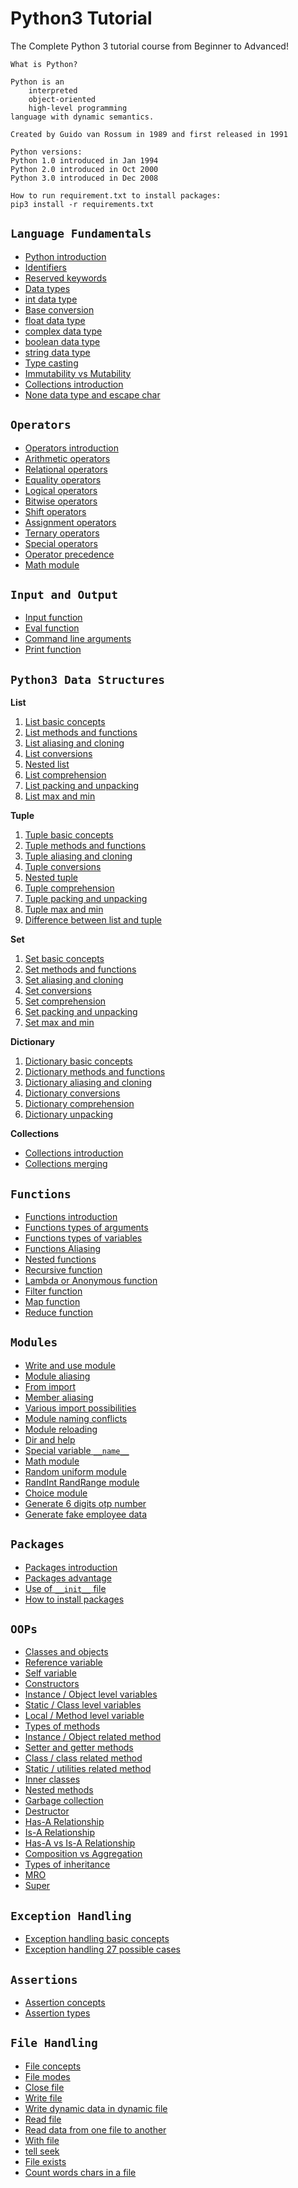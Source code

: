 # Python3 Tutorial
The Complete Python 3 tutorial course from Beginner to Advanced!

    What is Python?

    Python is an
        interpreted
        object-oriented
        high-level programming
    language with dynamic semantics.

    Created by Guido van Rossum in 1989 and first released in 1991
    
    Python versions:
    Python 1.0 introduced in Jan 1994
    Python 2.0 introduced in Oct 2000
    Python 3.0 introduced in Dec 2008
    
    How to run requirement.txt to install packages:
    pip3 install -r requirements.txt
 
## `Language Fundamentals`
* [Python introduction](01_language_fundamentals/01_Introduction.py)
* [Identifiers](01_language_fundamentals/02_Identifiers.py)
* [Reserved keywords](01_language_fundamentals/03_ReservedKeywords.py)
* [Data types](01_language_fundamentals/04_DataTypes.py)
* [int data type](01_language_fundamentals/05_DataTypes_Int.py)
* [Base conversion](01_language_fundamentals/06_BaseConversion.py)
* [float data type](01_language_fundamentals/07_DataTypes_Float.py)
* [complex data type](01_language_fundamentals/08_DataTypes_Complex.py)
* [boolean data type](01_language_fundamentals/09_DataTypes_Boolean.py)
* [string data type](01_language_fundamentals/10_DataTypes_String.py)
* [Type casting](01_language_fundamentals/11_TypeCasting.py)
* [Immutability vs Mutability](01_language_fundamentals/12_ImmutabilityVsMutability.py)
* [Collections introduction](01_language_fundamentals/13_Collections.py)
* [None data type and escape char](01_language_fundamentals/14_None_EscapeChar_Constants.py)

## `Operators`
* [Operators introduction](02_operators/01_IntroductionOperators.py)
* [Arithmetic operators](02_operators/02_ArithmeticOperators.py)
* [Relational operators](02_operators/03_RelationalOperators.py)
* [Equality operators](02_operators/04_EqualityOperators.py)
* [Logical operators](02_operators/05_LogicalOperators.py)
* [Bitwise operators](02_operators/06_BitwiseOperators.py)
* [Shift operators](02_operators/07_ShiftOperators.py)
* [Assignment operators](02_operators/08_AssignmentOperators.py)
* [Ternary operators](02_operators/09_TernaryOperators.py)
* [Special operators](02_operators/10_SpecialOperators.py)
* [Operator precedence](02_operators/11_OperatorPrecedence.py)
* [Math module](02_operators/12_MathModule.py)

## `Input and Output`
* [Input function](03_input_output/Input.py)
* [Eval function](03_input_output/Eval.py)
* [Command line arguments](03_input_output/CommandLineArguments.py)
* [Print function](03_input_output/Print.py)

## `Python3 Data Structures`
**List**
1) [List basic concepts](06_1_data_structure_list/List_Basics.py)
2) [List methods and functions](06_1_data_structure_list/List_Functions.py)
3) [List aliasing and cloning](06_1_data_structure_list/List_CloningAndAliasing.py)
4) [List conversions](06_1_data_structure_list/List_ConvertingToList.py)
5) [Nested list](06_1_data_structure_list/List_NestedList.py)
6) [List comprehension](06_1_data_structure_list/List_Comprehension.py)
7) [List packing and unpacking](06_1_data_structure_list/List_PackingUnpacking.py)
8) [List max and min](06_1_data_structure_list/List_MaxMin.py)

**Tuple**
1) [Tuple basic concepts](06_2_data_structure_tuple/Tuple_Basics.py)
2) [Tuple methods and functions](06_2_data_structure_tuple/Tuple_Functions.py)
3) [Tuple aliasing and cloning](06_2_data_structure_tuple/Tuple_CloningAndAliasing.py)
4) [Tuple conversions](06_2_data_structure_tuple/Tuple_ConvertingToTuple.py)
5) [Nested tuple](06_2_data_structure_tuple/Tuple_NestedTuple.py)
6) [Tuple comprehension](06_2_data_structure_tuple/Tuple_Comprehension.py)
7) [Tuple packing and unpacking](06_2_data_structure_tuple/Tuple_PackingUnpacking.py)
8) [Tuple max and min](06_2_data_structure_tuple/Tuple_MaxMin.py)
9) [Difference between list and tuple](06_2_data_structure_tuple/Difference_ListVsTuple.py)

**Set**
1) [Set basic concepts](06_3_data_structure_set/Set_Basics.py)
2) [Set methods and functions](06_3_data_structure_set/Set_Functions.py)
3) [Set aliasing and cloning](06_3_data_structure_set/Set_CloningAndAliasing.py)
4) [Set conversions](06_3_data_structure_set/Set_ConvertingToSet.py)
5) [Set comprehension](06_3_data_structure_set/Set_Comprehension.py)
6) [Set packing and unpacking](06_3_data_structure_set/Set_PackingUnpacking.py)
7) [Set max and min](06_3_data_structure_set/Set_MaxMin.py)

**Dictionary**
1) [Dictionary basic concepts](06_4_data_structure_dictionary/Dict_Basics.py)
2) [Dictionary methods and functions](06_4_data_structure_dictionary/Dict_Functions.py)
3) [Dictionary aliasing and cloning](06_4_data_structure_dictionary/Dict_CloningAndAliasing.py)
4) [Dictionary conversions](06_4_data_structure_dictionary/Dict_Conversions.py)
5) [Dictionary comprehension](06_4_data_structure_dictionary/Dict_Comprehension.py)
6) [Dictionary unpacking](06_4_data_structure_dictionary/Dict_Unpacking.py)

**Collections**
* [Collections introduction](06_0_data_structure_collections/Collections_Introduction.py)
* [Collections merging](06_0_data_structure_collections/Collections_Merging.py)

## `Functions`
* [Functions introduction](07_functions/Function_Introduction.py)
* [Functions types of arguments](07_functions/Function_TypesOfArguments.py)
* [Functions types of variables](07_functions/Function_TypesOfVariables.py)
* [Functions Aliasing](07_functions/Functions_Aliasing.py)
* [Nested functions](07_functions/Functions_Nested.py)
* [Recursive function](07_functions/Functions_Recursive.py)
* [Lambda or Anonymous function](07_functions/Functions_Lambda_Anonymous.py)
* [Filter function](07_functions/Functions_Lambda_Filter.py)
* [Map function](07_functions/Functions_Map.py)
* [Reduce function](07_functions/Functions_Reduce.py)

## `Modules`
* [Write and use module](08_modules/01_WriteAndUseModule.py)
* [Module aliasing](08_modules/02_ModuleAliasing.py)
* [From import](08_modules/03_FromImport.py)
* [Member aliasing](08_modules/04_MemberAliasing.py)
* [Various import possibilities](08_modules/05_VariousImportPossibilities.py)
* [Module naming conflicts](08_modules/06_ModuleNamingConflicts.py)
* [Module reloading](08_modules/07_ModuleReloading.py)
* [Dir and help](08_modules/08_DirAndHelp.py)
* [Special variable `__name__`](08_modules/09_SpecialVariable__name__.py)
* [Math module](08_modules/10_MathModule.py)
* [Random uniform module](08_modules/11_Random_Uniform_Module.py)
* [RandInt RandRange module](08_modules/12_RandInt_RandRange_Module.py)
* [Choice module](08_modules/13_ChoiceModule.py)
* [Generate 6 digits otp number](08_modules/14_GenerateSixDigitsOTPNumber.py)
* [Generate fake employee data](08_modules/15_GenerateFakeEmployeeData.py)

## `Packages`
* [Packages introduction](09_packages/01_PackageIntroduction.py)
* [Packages advantage](09_packages/01_PackageIntroduction.py)
* [Use of `__init__` file](09_packages/02_UseOf__init__file.py)
* [How to install packages](09_packages/03_InstallPackage.py)

## `OOPs`
* [Classes and objects](10_oops/01_ClassAndObjects.py)
* [Reference variable](10_oops/02_ReferenceVariable.py)
* [Self variable](10_oops/03_SelfVariable.py)
* [Constructors](10_oops/04_Constructors.py)
* [Instance / Object level variables](10_oops/05_InstanceVariable.py)
* [Static / Class level variables](10_oops/06_StaticVariable.py)
* [Local / Method level variable](10_oops/07_LocalVariable.py)
* [Types of methods](10_oops/08_TypesOfMethods.py)
* [Instance / Object related method](10_oops/09_InstanceMethod.py)
* [Setter and getter methods](10_oops/10_SetterGetterMethod.py)
* [Class / class related method](10_oops/11_ClassMethod.py)
* [Static / utilities related method](10_oops/12_StaticMethod.py)
* [Inner classes](10_oops/13_InnerClasses.py)
* [Nested methods](10_oops/14_NestedMethods.py)
* [Garbage collection](10_oops/15_GrabageCollection.py)
* [Destructor](10_oops/16_Destructor.py)
* [Has-A Relationship](10_oops/17_Has_A_Relationship.py)
* [Is-A Relationship](10_oops/18_Is_A_Relationship.py)
* [Has-A vs Is-A Relationship](10_oops/19_Has_A_vs_Is_A.py)
* [Composition vs Aggregation](10_oops/20_CompositionVsAggregation.py)
* [Types of inheritance](10_oops/21_TypesOfInheritance.py)
* [MRO](10_oops/22_MethodResolutionOrder.py)
* [Super](10_oops/23_Super.py)

## `Exception Handling`
* [Exception handling basic concepts](11_exception_handling/Exception_Basics_Concepts.py)
* [Exception handling 27 possible cases](11_exception_handling/exception_handling_possible_cases)

## `Assertions`
* [Assertion concepts](12_assertions/Assertions_Concept.py)
* [Assertion types](12_assertions/Assertions_Types.py)

## `File Handling`
* [File concepts](13_file_handling/01_FileConcepts.py)
* [File modes](13_file_handling/02_FileModes.py)
* [Close file](13_file_handling/03_CloseFile.py)
* [Write file](13_file_handling/04_WriteFile.py)
* [Write dynamic data in dynamic file](13_file_handling/05_WriteDynamicDataInDynamicFile.py)
* [Read file](13_file_handling/06_ReadFile.py)
* [Read data from one file to another](13_file_handling/07_ReadDataFromOneFileToAnother.py)
* [With file](13_file_handling/08_With.py)
* [tell seek](13_file_handling/09_Tell_Seek.py)
* [File exists](13_file_handling/10_FileExists.py)
* [Count words chars in a file](13_file_handling/11_CountWordsCharsInFile.py)
